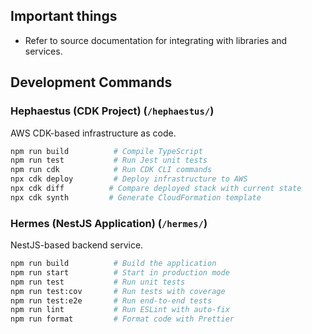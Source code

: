 ## Important things
* Refer to source documentation for integrating with libraries and services.

## Development Commands

### Hephaestus (CDK Project) (`/hephaestus/`)
AWS CDK-based infrastructure as code.

```bash
npm run build          # Compile TypeScript
npm run test           # Run Jest unit tests
npm run cdk            # Run CDK CLI commands
npx cdk deploy         # Deploy infrastructure to AWS
npx cdk diff          # Compare deployed stack with current state
npx cdk synth         # Generate CloudFormation template
```

### Hermes (NestJS Application) (`/hermes/`)
NestJS-based backend service.
```bash
npm run build          # Build the application
npm run start          # Start in production mode
npm run test           # Run unit tests
npm run test:cov       # Run tests with coverage
npm run test:e2e       # Run end-to-end tests
npm run lint           # Run ESLint with auto-fix
npm run format         # Format code with Prettier
```